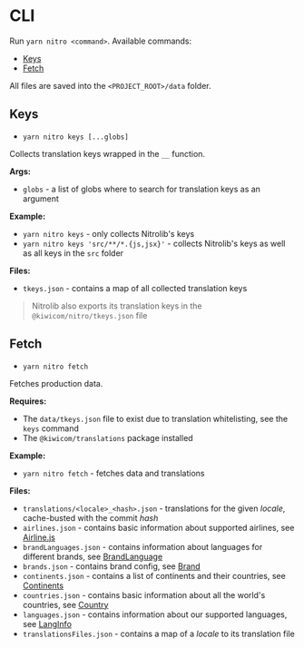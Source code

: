 # CLI

Run `yarn nitro <command>`. Available commands:
* [Keys](#keys)
* [Fetch](#fetch)

All files are saved into the `<PROJECT_ROOT>/data` folder.

## Keys

* `yarn nitro keys [...globs]`

Collects translation keys wrapped in the `__` function.

**Args:**
* `globs` - a list of globs where to search for translation keys as an argument

**Example:**
* `yarn nitro keys` - only collects Nitrolib's keys
* `yarn nitro keys 'src/**/*.{js,jsx}'` - collects Nitrolib's keys as well as all keys in the `src` folder

**Files:**
* `tkeys.json` - contains a map of all collected translation keys

> Nitrolib also exports its translation keys in the `@kiwicom/nitro/tkeys.json` file

## Fetch

* `yarn nitro fetch`

Fetches production data.

**Requires:**
* The `data/tkeys.json` file to exist due to translation whitelisting, see the `keys` command
* The `@kiwicom/translations` package installed

**Example:**
* `yarn nitro fetch` - fetches data and translations

**Files:**
* `translations/<locale>_<hash>.json` - translations for the given _locale_, cache-busted with the commit _hash_
* `airlines.json` - contains basic information about supported airlines, see [Airline.js](./src/records/Airline.js)
* `brandLanguages.json` - contains information about languages for different brands, see [BrandLanguage](../records#brandlanguage)
* `brands.json` - contains brand config, see [Brand](../records#brand)
* `continents.json` - contains a list of continents and their countries, see [Continents](../records#continents)
* `countries.json` - contains basic information about all the world's countries, see [Country](../records#Country)
* `languages.json` - contains information about our supported languages, see [LangInfo](../records#langinfo)
* `translationsFiles.json` - contains a map of a _locale_ to its translation file
